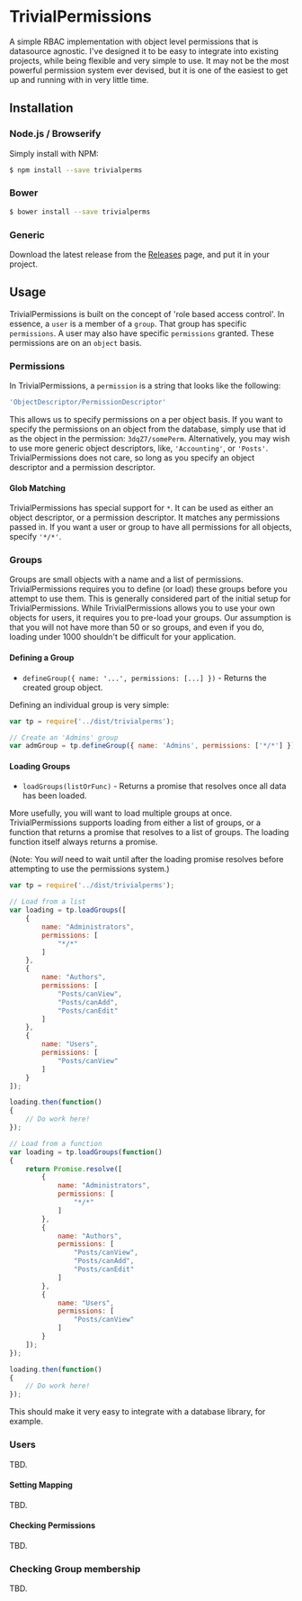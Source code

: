 # TrivialPermissions

A simple RBAC implementation with object level permissions that is datasource agnostic. I've designed it to be easy to 
integrate into existing projects, while being flexible and very simple to use. It may not be the most powerful 
permission system ever devised, but it is one of the easiest to get up and running with in very little time.

## Installation

### Node.js / Browserify

Simply install with NPM:

```bash
$ npm install --save trivialperms
```

### Bower

```bash
$ bower install --save trivialperms
```

### Generic

Download the latest release from the [Releases][] page, and put it in your project.

[Releases]: https://github.com/trivialsoftware/TrivialPermissions/releases

## Usage

TrivialPermissions is built on the concept of 'role based access control'. In essence, a `user` is a member of a 
`group`. That group has specific `permissions`. A user may also have specific `permissions` granted. These permissions 
are on an `object` basis.

### Permissions

In TrivialPermissions, a `permission` is a string that looks like the following:

```javascript
'ObjectDescriptor/PermissionDescriptor'
```

This allows us to specify permissions on a per object basis. If you want to specify the permissions on an object from 
the database, simply use that id as the object in the permission: `3dqZ7/somePerm`. Alternatively, you may wish to use
more generic object descriptors, like, `'Accounting'`, or `'Posts'`. TrivialPermissions does not care, so long as you 
specify an object descriptor and a permission descriptor.

#### Glob Matching

TrivialPermissions has special support for `*`. It can be used as either an object descriptor, or a permission descriptor.
It matches any permissions passed in. If you want a user or group to have all permissions for all objects, specify
`'*/*'`.

### Groups

Groups are small objects with a name and a list of permissions. TrivialPermissions requires you to define (or load) these
groups before you attempt to use them. This is generally considered part of the initial setup for TrivialPermissions. While
TrivialPermissions allows you to use your own objects for users, it requires you to pre-load your groups. Our assumption is
that you will not have more than 50 or so groups, and even if you do, loading under 1000 shouldn't be difficult for your
application.

#### Defining a Group

* `defineGroup({ name: '...', permissions: [...] })` - Returns the created group object.

Defining an individual group is very simple:

```javascript
var tp = require('../dist/trivialperms');

// Create an 'Admins' group
var admGroup = tp.defineGroup({ name: 'Admins', permissions: ['*/*'] });
```

#### Loading Groups

* `loadGroups(listOrFunc)` - Returns a promise that resolves once all data has been loaded.

More usefully, you will want to load multiple groups at once. TrivialPermissions supports loading from either a list of groups, or a function that returns a promise that resolves to a list of groups. The loading function itself always returns a promise.

(Note: You _will_ need to wait until after the loading promise resolves before attempting to use the permissions system.)

```javascript
var tp = require('../dist/trivialperms');

// Load from a list
var loading = tp.loadGroups([
    {
        name: "Administrators",
        permissions: [
            "*/*"
        ]
    },
    {
        name: "Authors",
        permissions: [
            "Posts/canView",
            "Posts/canAdd",
            "Posts/canEdit"
        ]
    },
    {
        name: "Users",
        permissions: [
            "Posts/canView"
        ]
    }
]);

loading.then(function()
{
	// Do work here!
});

// Load from a function
var loading = tp.loadGroups(function()
{
	return Promise.resolve([
	    {
	        name: "Administrators",
	        permissions: [
	            "*/*"
	        ]
	    },
	    {
	        name: "Authors",
	        permissions: [
	            "Posts/canView",
	            "Posts/canAdd",
	            "Posts/canEdit"
	        ]
	    },
	    {
	        name: "Users",
	        permissions: [
	            "Posts/canView"
	        ]
	    }
	]);
});

loading.then(function()
{
	// Do work here!
});
```

This should make it very easy to integrate with a database library, for example.

### Users

TBD.

#### Setting Mapping

TBD.

#### Checking Permissions

TBD.

### Checking Group membership

TBD.
